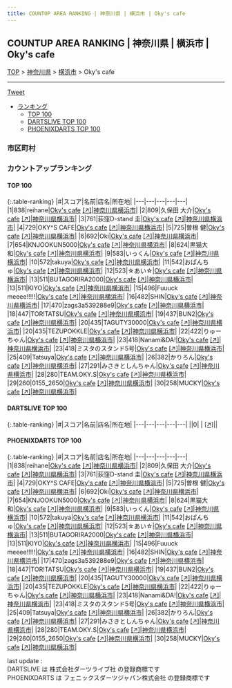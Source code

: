 ```yaml
---
title: COUNTUP AREA RANKING | 神奈川県 | 横浜市 | Oky's cafe
---
```

## COUNTUP AREA RANKING | 神奈川県 | 横浜市 | Oky's cafe

[TOP](/darts/rank/) > [神奈川県](/darts/rank/神奈川県/) > [横浜市](/darts/rank/神奈川県/横浜市/) > Oky's cafe

___

<a href="https://twitter.com/share?ref_src=twsrc%5Etfw" data-text="COUNTUP AREA RANKING | 神奈川県横浜市Oky's cafe" class="twitter-share-button" data-hashtags="DARTSLIVE,PHOENIXDARTS,darts,ダーツ" data-show-count="false">Tweet</a>

* [ランキング](#カウントアップランキング)
    * [TOP 100](#top-100)
    * [DARTSLIVE TOP 100](#dartslive-top-100)
    * [PHOENIXDARTS TOP 100](#phoenixdarts-top-100)

### 市区町村

<ul>

</ul>

### カウントアップランキング

#### TOP 100



{:.table-ranking}
|#|スコア|名前|店名|所在地|
|---|---|---|---|---|
|1|838|<span class="rank-name-pd">reihane</span>|<a href="/darts/rank/shops/95109.html">Oky's cafe</a> <a href="https://vs.phoenixdarts.com/jp/shop/shopDetailInfo/s_95109?s_seq=95109">[↗]</a>|<a href="/darts/rank/神奈川県/横浜市">神奈川県横浜市</a>|
|2|809|<span class="rank-name-pd">久保田 大介</span>|<a href="/darts/rank/shops/95109.html">Oky's cafe</a> <a href="https://vs.phoenixdarts.com/jp/shop/shopDetailInfo/s_95109?s_seq=95109">[↗]</a>|<a href="/darts/rank/神奈川県/横浜市">神奈川県横浜市</a>|
|3|761|<span class="rank-name-pd">荻窪D-stand 圭</span>|<a href="/darts/rank/shops/95109.html">Oky's cafe</a> <a href="https://vs.phoenixdarts.com/jp/shop/shopDetailInfo/s_95109?s_seq=95109">[↗]</a>|<a href="/darts/rank/神奈川県/横浜市">神奈川県横浜市</a>|
|4|729|<span class="rank-name-pd">OKY^S CAFE</span>|<a href="/darts/rank/shops/95109.html">Oky's cafe</a> <a href="https://vs.phoenixdarts.com/jp/shop/shopDetailInfo/s_95109?s_seq=95109">[↗]</a>|<a href="/darts/rank/神奈川県/横浜市">神奈川県横浜市</a>|
|5|725|<span class="rank-name-pd"><span class="pro-icon-pd"></span>曽根 健</span>|<a href="/darts/rank/shops/95109.html">Oky's cafe</a> <a href="https://vs.phoenixdarts.com/jp/shop/shopDetailInfo/s_95109?s_seq=95109">[↗]</a>|<a href="/darts/rank/神奈川県/横浜市">神奈川県横浜市</a>|
|6|692|<span class="rank-name-pd">Oki</span>|<a href="/darts/rank/shops/95109.html">Oky's cafe</a> <a href="https://vs.phoenixdarts.com/jp/shop/shopDetailInfo/s_95109?s_seq=95109">[↗]</a>|<a href="/darts/rank/神奈川県/横浜市">神奈川県横浜市</a>|
|7|654|<span class="rank-name-pd">KNJOOKUN5000</span>|<a href="/darts/rank/shops/95109.html">Oky's cafe</a> <a href="https://vs.phoenixdarts.com/jp/shop/shopDetailInfo/s_95109?s_seq=95109">[↗]</a>|<a href="/darts/rank/神奈川県/横浜市">神奈川県横浜市</a>|
|8|624|<span class="rank-name-pd">黒猫大和</span>|<a href="/darts/rank/shops/95109.html">Oky's cafe</a> <a href="https://vs.phoenixdarts.com/jp/shop/shopDetailInfo/s_95109?s_seq=95109">[↗]</a>|<a href="/darts/rank/神奈川県/横浜市">神奈川県横浜市</a>|
|9|583|<span class="rank-name-pd">いっくん</span>|<a href="/darts/rank/shops/95109.html">Oky's cafe</a> <a href="https://vs.phoenixdarts.com/jp/shop/shopDetailInfo/s_95109?s_seq=95109">[↗]</a>|<a href="/darts/rank/神奈川県/横浜市">神奈川県横浜市</a>|
|10|572|<span class="rank-name-pd">takuya</span>|<a href="/darts/rank/shops/95109.html">Oky's cafe</a> <a href="https://vs.phoenixdarts.com/jp/shop/shopDetailInfo/s_95109?s_seq=95109">[↗]</a>|<a href="/darts/rank/神奈川県/横浜市">神奈川県横浜市</a>|
|11|542|<span class="rank-name-pd">おぱんちゅ</span>|<a href="/darts/rank/shops/95109.html">Oky's cafe</a> <a href="https://vs.phoenixdarts.com/jp/shop/shopDetailInfo/s_95109?s_seq=95109">[↗]</a>|<a href="/darts/rank/神奈川県/横浜市">神奈川県横浜市</a>|
|12|523|<span class="rank-name-pd">☆あい☆</span>|<a href="/darts/rank/shops/95109.html">Oky's cafe</a> <a href="https://vs.phoenixdarts.com/jp/shop/shopDetailInfo/s_95109?s_seq=95109">[↗]</a>|<a href="/darts/rank/神奈川県/横浜市">神奈川県横浜市</a>|
|13|511|<span class="rank-name-pd">BUTAGORIRA2000</span>|<a href="/darts/rank/shops/95109.html">Oky's cafe</a> <a href="https://vs.phoenixdarts.com/jp/shop/shopDetailInfo/s_95109?s_seq=95109">[↗]</a>|<a href="/darts/rank/神奈川県/横浜市">神奈川県横浜市</a>|
|13|511|<span class="rank-name-pd">KIYO</span>|<a href="/darts/rank/shops/95109.html">Oky's cafe</a> <a href="https://vs.phoenixdarts.com/jp/shop/shopDetailInfo/s_95109?s_seq=95109">[↗]</a>|<a href="/darts/rank/神奈川県/横浜市">神奈川県横浜市</a>|
|15|496|<span class="rank-name-pd">Fuuuck meeee!!!!!</span>|<a href="/darts/rank/shops/95109.html">Oky's cafe</a> <a href="https://vs.phoenixdarts.com/jp/shop/shopDetailInfo/s_95109?s_seq=95109">[↗]</a>|<a href="/darts/rank/神奈川県/横浜市">神奈川県横浜市</a>|
|16|482|<span class="rank-name-pd">SHIN</span>|<a href="/darts/rank/shops/95109.html">Oky's cafe</a> <a href="https://vs.phoenixdarts.com/jp/shop/shopDetailInfo/s_95109?s_seq=95109">[↗]</a>|<a href="/darts/rank/神奈川県/横浜市">神奈川県横浜市</a>|
|17|470|<span class="rank-name-pd">zags3a539288e9</span>|<a href="/darts/rank/shops/95109.html">Oky's cafe</a> <a href="https://vs.phoenixdarts.com/jp/shop/shopDetailInfo/s_95109?s_seq=95109">[↗]</a>|<a href="/darts/rank/神奈川県/横浜市">神奈川県横浜市</a>|
|18|447|<span class="rank-name-pd">TOR!TATSU</span>|<a href="/darts/rank/shops/95109.html">Oky's cafe</a> <a href="https://vs.phoenixdarts.com/jp/shop/shopDetailInfo/s_95109?s_seq=95109">[↗]</a>|<a href="/darts/rank/神奈川県/横浜市">神奈川県横浜市</a>|
|19|437|<span class="rank-name-pd">BUN2</span>|<a href="/darts/rank/shops/95109.html">Oky's cafe</a> <a href="https://vs.phoenixdarts.com/jp/shop/shopDetailInfo/s_95109?s_seq=95109">[↗]</a>|<a href="/darts/rank/神奈川県/横浜市">神奈川県横浜市</a>|
|20|435|<span class="rank-name-pd">TAGUTY30000</span>|<a href="/darts/rank/shops/95109.html">Oky's cafe</a> <a href="https://vs.phoenixdarts.com/jp/shop/shopDetailInfo/s_95109?s_seq=95109">[↗]</a>|<a href="/darts/rank/神奈川県/横浜市">神奈川県横浜市</a>|
|20|435|<span class="rank-name-pd">TEZUPOKKLE</span>|<a href="/darts/rank/shops/95109.html">Oky's cafe</a> <a href="https://vs.phoenixdarts.com/jp/shop/shopDetailInfo/s_95109?s_seq=95109">[↗]</a>|<a href="/darts/rank/神奈川県/横浜市">神奈川県横浜市</a>|
|22|422|<span class="rank-name-pd">りゅーちゃん</span>|<a href="/darts/rank/shops/95109.html">Oky's cafe</a> <a href="https://vs.phoenixdarts.com/jp/shop/shopDetailInfo/s_95109?s_seq=95109">[↗]</a>|<a href="/darts/rank/神奈川県/横浜市">神奈川県横浜市</a>|
|23|418|<span class="rank-name-pd">Nanami&amp;DA!</span>|<a href="/darts/rank/shops/95109.html">Oky's cafe</a> <a href="https://vs.phoenixdarts.com/jp/shop/shopDetailInfo/s_95109?s_seq=95109">[↗]</a>|<a href="/darts/rank/神奈川県/横浜市">神奈川県横浜市</a>|
|23|418|<span class="rank-name-pd">ミスタのスタンド5号</span>|<a href="/darts/rank/shops/95109.html">Oky's cafe</a> <a href="https://vs.phoenixdarts.com/jp/shop/shopDetailInfo/s_95109?s_seq=95109">[↗]</a>|<a href="/darts/rank/神奈川県/横浜市">神奈川県横浜市</a>|
|25|409|<span class="rank-name-pd">Tatsuya</span>|<a href="/darts/rank/shops/95109.html">Oky's cafe</a> <a href="https://vs.phoenixdarts.com/jp/shop/shopDetailInfo/s_95109?s_seq=95109">[↗]</a>|<a href="/darts/rank/神奈川県/横浜市">神奈川県横浜市</a>|
|26|382|<span class="rank-name-pd">かりろん</span>|<a href="/darts/rank/shops/95109.html">Oky's cafe</a> <a href="https://vs.phoenixdarts.com/jp/shop/shopDetailInfo/s_95109?s_seq=95109">[↗]</a>|<a href="/darts/rank/神奈川県/横浜市">神奈川県横浜市</a>|
|27|291|<span class="rank-name-pd">みさきとしんちゃん</span>|<a href="/darts/rank/shops/95109.html">Oky's cafe</a> <a href="https://vs.phoenixdarts.com/jp/shop/shopDetailInfo/s_95109?s_seq=95109">[↗]</a>|<a href="/darts/rank/神奈川県/横浜市">神奈川県横浜市</a>|
|28|280|<span class="rank-name-pd">TEAM.OKY.S</span>|<a href="/darts/rank/shops/95109.html">Oky's cafe</a> <a href="https://vs.phoenixdarts.com/jp/shop/shopDetailInfo/s_95109?s_seq=95109">[↗]</a>|<a href="/darts/rank/神奈川県/横浜市">神奈川県横浜市</a>|
|29|260|<span class="rank-name-pd">0155_2650</span>|<a href="/darts/rank/shops/95109.html">Oky's cafe</a> <a href="https://vs.phoenixdarts.com/jp/shop/shopDetailInfo/s_95109?s_seq=95109">[↗]</a>|<a href="/darts/rank/神奈川県/横浜市">神奈川県横浜市</a>|
|30|258|<span class="rank-name-pd">MUCKY</span>|<a href="/darts/rank/shops/95109.html">Oky's cafe</a> <a href="https://vs.phoenixdarts.com/jp/shop/shopDetailInfo/s_95109?s_seq=95109">[↗]</a>|<a href="/darts/rank/神奈川県/横浜市">神奈川県横浜市</a>|


#### DARTSLIVE TOP 100



{:.table-ranking}
|#|スコア|名前|店名|所在地|
|---|---|---|---|---|
||0|<span class="rank-name-dl"> </span>|<a href="/darts/rank/shops/.html"></a> <a href="">[↗]</a>|<a href="/darts/rank//"></a>|


#### PHOENIXDARTS TOP 100



{:.table-ranking}
|#|スコア|名前|店名|所在地|
|---|---|---|---|---|
|1|838|<span class="rank-name-pd">reihane</span>|<a href="/darts/rank/shops/95109.html">Oky's cafe</a> <a href="https://vs.phoenixdarts.com/jp/shop/shopDetailInfo/s_95109?s_seq=95109">[↗]</a>|<a href="/darts/rank/神奈川県/横浜市">神奈川県横浜市</a>|
|2|809|<span class="rank-name-pd">久保田 大介</span>|<a href="/darts/rank/shops/95109.html">Oky's cafe</a> <a href="https://vs.phoenixdarts.com/jp/shop/shopDetailInfo/s_95109?s_seq=95109">[↗]</a>|<a href="/darts/rank/神奈川県/横浜市">神奈川県横浜市</a>|
|3|761|<span class="rank-name-pd">荻窪D-stand 圭</span>|<a href="/darts/rank/shops/95109.html">Oky's cafe</a> <a href="https://vs.phoenixdarts.com/jp/shop/shopDetailInfo/s_95109?s_seq=95109">[↗]</a>|<a href="/darts/rank/神奈川県/横浜市">神奈川県横浜市</a>|
|4|729|<span class="rank-name-pd">OKY^S CAFE</span>|<a href="/darts/rank/shops/95109.html">Oky's cafe</a> <a href="https://vs.phoenixdarts.com/jp/shop/shopDetailInfo/s_95109?s_seq=95109">[↗]</a>|<a href="/darts/rank/神奈川県/横浜市">神奈川県横浜市</a>|
|5|725|<span class="rank-name-pd"><span class="pro-icon-pd"></span>曽根 健</span>|<a href="/darts/rank/shops/95109.html">Oky's cafe</a> <a href="https://vs.phoenixdarts.com/jp/shop/shopDetailInfo/s_95109?s_seq=95109">[↗]</a>|<a href="/darts/rank/神奈川県/横浜市">神奈川県横浜市</a>|
|6|692|<span class="rank-name-pd">Oki</span>|<a href="/darts/rank/shops/95109.html">Oky's cafe</a> <a href="https://vs.phoenixdarts.com/jp/shop/shopDetailInfo/s_95109?s_seq=95109">[↗]</a>|<a href="/darts/rank/神奈川県/横浜市">神奈川県横浜市</a>|
|7|654|<span class="rank-name-pd">KNJOOKUN5000</span>|<a href="/darts/rank/shops/95109.html">Oky's cafe</a> <a href="https://vs.phoenixdarts.com/jp/shop/shopDetailInfo/s_95109?s_seq=95109">[↗]</a>|<a href="/darts/rank/神奈川県/横浜市">神奈川県横浜市</a>|
|8|624|<span class="rank-name-pd">黒猫大和</span>|<a href="/darts/rank/shops/95109.html">Oky's cafe</a> <a href="https://vs.phoenixdarts.com/jp/shop/shopDetailInfo/s_95109?s_seq=95109">[↗]</a>|<a href="/darts/rank/神奈川県/横浜市">神奈川県横浜市</a>|
|9|583|<span class="rank-name-pd">いっくん</span>|<a href="/darts/rank/shops/95109.html">Oky's cafe</a> <a href="https://vs.phoenixdarts.com/jp/shop/shopDetailInfo/s_95109?s_seq=95109">[↗]</a>|<a href="/darts/rank/神奈川県/横浜市">神奈川県横浜市</a>|
|10|572|<span class="rank-name-pd">takuya</span>|<a href="/darts/rank/shops/95109.html">Oky's cafe</a> <a href="https://vs.phoenixdarts.com/jp/shop/shopDetailInfo/s_95109?s_seq=95109">[↗]</a>|<a href="/darts/rank/神奈川県/横浜市">神奈川県横浜市</a>|
|11|542|<span class="rank-name-pd">おぱんちゅ</span>|<a href="/darts/rank/shops/95109.html">Oky's cafe</a> <a href="https://vs.phoenixdarts.com/jp/shop/shopDetailInfo/s_95109?s_seq=95109">[↗]</a>|<a href="/darts/rank/神奈川県/横浜市">神奈川県横浜市</a>|
|12|523|<span class="rank-name-pd">☆あい☆</span>|<a href="/darts/rank/shops/95109.html">Oky's cafe</a> <a href="https://vs.phoenixdarts.com/jp/shop/shopDetailInfo/s_95109?s_seq=95109">[↗]</a>|<a href="/darts/rank/神奈川県/横浜市">神奈川県横浜市</a>|
|13|511|<span class="rank-name-pd">BUTAGORIRA2000</span>|<a href="/darts/rank/shops/95109.html">Oky's cafe</a> <a href="https://vs.phoenixdarts.com/jp/shop/shopDetailInfo/s_95109?s_seq=95109">[↗]</a>|<a href="/darts/rank/神奈川県/横浜市">神奈川県横浜市</a>|
|13|511|<span class="rank-name-pd">KIYO</span>|<a href="/darts/rank/shops/95109.html">Oky's cafe</a> <a href="https://vs.phoenixdarts.com/jp/shop/shopDetailInfo/s_95109?s_seq=95109">[↗]</a>|<a href="/darts/rank/神奈川県/横浜市">神奈川県横浜市</a>|
|15|496|<span class="rank-name-pd">Fuuuck meeee!!!!!</span>|<a href="/darts/rank/shops/95109.html">Oky's cafe</a> <a href="https://vs.phoenixdarts.com/jp/shop/shopDetailInfo/s_95109?s_seq=95109">[↗]</a>|<a href="/darts/rank/神奈川県/横浜市">神奈川県横浜市</a>|
|16|482|<span class="rank-name-pd">SHIN</span>|<a href="/darts/rank/shops/95109.html">Oky's cafe</a> <a href="https://vs.phoenixdarts.com/jp/shop/shopDetailInfo/s_95109?s_seq=95109">[↗]</a>|<a href="/darts/rank/神奈川県/横浜市">神奈川県横浜市</a>|
|17|470|<span class="rank-name-pd">zags3a539288e9</span>|<a href="/darts/rank/shops/95109.html">Oky's cafe</a> <a href="https://vs.phoenixdarts.com/jp/shop/shopDetailInfo/s_95109?s_seq=95109">[↗]</a>|<a href="/darts/rank/神奈川県/横浜市">神奈川県横浜市</a>|
|18|447|<span class="rank-name-pd">TOR!TATSU</span>|<a href="/darts/rank/shops/95109.html">Oky's cafe</a> <a href="https://vs.phoenixdarts.com/jp/shop/shopDetailInfo/s_95109?s_seq=95109">[↗]</a>|<a href="/darts/rank/神奈川県/横浜市">神奈川県横浜市</a>|
|19|437|<span class="rank-name-pd">BUN2</span>|<a href="/darts/rank/shops/95109.html">Oky's cafe</a> <a href="https://vs.phoenixdarts.com/jp/shop/shopDetailInfo/s_95109?s_seq=95109">[↗]</a>|<a href="/darts/rank/神奈川県/横浜市">神奈川県横浜市</a>|
|20|435|<span class="rank-name-pd">TAGUTY30000</span>|<a href="/darts/rank/shops/95109.html">Oky's cafe</a> <a href="https://vs.phoenixdarts.com/jp/shop/shopDetailInfo/s_95109?s_seq=95109">[↗]</a>|<a href="/darts/rank/神奈川県/横浜市">神奈川県横浜市</a>|
|20|435|<span class="rank-name-pd">TEZUPOKKLE</span>|<a href="/darts/rank/shops/95109.html">Oky's cafe</a> <a href="https://vs.phoenixdarts.com/jp/shop/shopDetailInfo/s_95109?s_seq=95109">[↗]</a>|<a href="/darts/rank/神奈川県/横浜市">神奈川県横浜市</a>|
|22|422|<span class="rank-name-pd">りゅーちゃん</span>|<a href="/darts/rank/shops/95109.html">Oky's cafe</a> <a href="https://vs.phoenixdarts.com/jp/shop/shopDetailInfo/s_95109?s_seq=95109">[↗]</a>|<a href="/darts/rank/神奈川県/横浜市">神奈川県横浜市</a>|
|23|418|<span class="rank-name-pd">Nanami&amp;DA!</span>|<a href="/darts/rank/shops/95109.html">Oky's cafe</a> <a href="https://vs.phoenixdarts.com/jp/shop/shopDetailInfo/s_95109?s_seq=95109">[↗]</a>|<a href="/darts/rank/神奈川県/横浜市">神奈川県横浜市</a>|
|23|418|<span class="rank-name-pd">ミスタのスタンド5号</span>|<a href="/darts/rank/shops/95109.html">Oky's cafe</a> <a href="https://vs.phoenixdarts.com/jp/shop/shopDetailInfo/s_95109?s_seq=95109">[↗]</a>|<a href="/darts/rank/神奈川県/横浜市">神奈川県横浜市</a>|
|25|409|<span class="rank-name-pd">Tatsuya</span>|<a href="/darts/rank/shops/95109.html">Oky's cafe</a> <a href="https://vs.phoenixdarts.com/jp/shop/shopDetailInfo/s_95109?s_seq=95109">[↗]</a>|<a href="/darts/rank/神奈川県/横浜市">神奈川県横浜市</a>|
|26|382|<span class="rank-name-pd">かりろん</span>|<a href="/darts/rank/shops/95109.html">Oky's cafe</a> <a href="https://vs.phoenixdarts.com/jp/shop/shopDetailInfo/s_95109?s_seq=95109">[↗]</a>|<a href="/darts/rank/神奈川県/横浜市">神奈川県横浜市</a>|
|27|291|<span class="rank-name-pd">みさきとしんちゃん</span>|<a href="/darts/rank/shops/95109.html">Oky's cafe</a> <a href="https://vs.phoenixdarts.com/jp/shop/shopDetailInfo/s_95109?s_seq=95109">[↗]</a>|<a href="/darts/rank/神奈川県/横浜市">神奈川県横浜市</a>|
|28|280|<span class="rank-name-pd">TEAM.OKY.S</span>|<a href="/darts/rank/shops/95109.html">Oky's cafe</a> <a href="https://vs.phoenixdarts.com/jp/shop/shopDetailInfo/s_95109?s_seq=95109">[↗]</a>|<a href="/darts/rank/神奈川県/横浜市">神奈川県横浜市</a>|
|29|260|<span class="rank-name-pd">0155_2650</span>|<a href="/darts/rank/shops/95109.html">Oky's cafe</a> <a href="https://vs.phoenixdarts.com/jp/shop/shopDetailInfo/s_95109?s_seq=95109">[↗]</a>|<a href="/darts/rank/神奈川県/横浜市">神奈川県横浜市</a>|
|30|258|<span class="rank-name-pd">MUCKY</span>|<a href="/darts/rank/shops/95109.html">Oky's cafe</a> <a href="https://vs.phoenixdarts.com/jp/shop/shopDetailInfo/s_95109?s_seq=95109">[↗]</a>|<a href="/darts/rank/神奈川県/横浜市">神奈川県横浜市</a>|


<div class="footer border-top border-gray-light mt-5 pt-3 text-right text-gray">
    last update : <span style="font-weight: italic" id="foot_last_modified"></span><br />
    DARTSLIVE は 株式会社ダーツライブ社 の登録商標です<br />
    PHOENIXDARTS は フェニックスダーツジャパン株式会社 の登録商標です<br />
</div>

<script src="https://cdnjs.cloudflare.com/ajax/libs/jquery.tablesorter/2.31.3/js/jquery.tablesorter.min.js" integrity="sha512-qzgd5cYSZcosqpzpn7zF2ZId8f/8CHmFKZ8j7mU4OUXTNRd5g+ZHBPsgKEwoqxCtdQvExE5LprwwPAgoicguNg==" crossorigin="anonymous" referrerpolicy="no-referrer"></script>
<link rel="stylesheet" href="https://cdnjs.cloudflare.com/ajax/libs/jquery.tablesorter/2.31.3/css/theme.default.min.css" integrity="sha512-wghhOJkjQX0Lh3NSWvNKeZ0ZpNn+SPVXX1Qyc9OCaogADktxrBiBdKGDoqVUOyhStvMBmJQ8ZdMHiR3wuEq8+w==" crossorigin="anonymous" referrerpolicy="no-referrer" />
<script>
$(function() {
    $(".table-ranking").tablesorter({sortList:[[0, 0]]});
    $("#foot_last_modified").text(formatDate(new Date(document.lastModified), 'yyyy-MM-dd HH:mm:ss'));
});
</script>

<script async src="https://platform.twitter.com/widgets.js" charset="utf-8"></script>